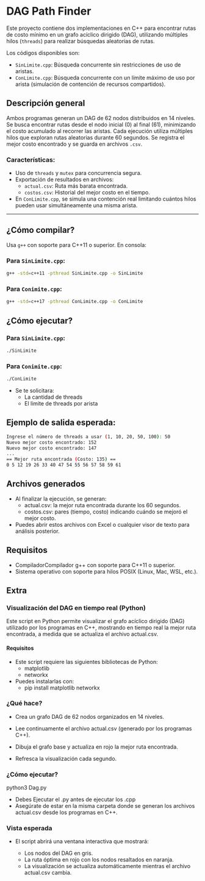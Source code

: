 # DAG Path Finder

Este proyecto contiene dos implementaciones en C++ para encontrar rutas de costo mínimo en un grafo acíclico dirigido (DAG), utilizando múltiples hilos (`threads`) para realizar búsquedas aleatorias de rutas. 

Los códigos disponibles son:

- `SinLimite.cpp`: Búsqueda concurrente sin restricciones de uso de aristas.
- `ConLimite.cpp`: Búsqueda concurrente con un límite máximo de uso por arista (simulación de contención de recursos compartidos).

## Descripción general

Ambos programas generan un DAG de 62 nodos distribuidos en 14 niveles. Se busca encontrar rutas desde el nodo inicial (0) al final (61), minimizando el costo acumulado al recorrer las aristas. Cada ejecución utiliza múltiples hilos que exploran rutas aleatorias durante 60 segundos. Se registra el mejor costo encontrado y se guarda en archivos `.csv`.

### Características:
- Uso de `threads` y `mutex` para concurrencia segura.
- Exportación de resultados en archivos:
  - `actual.csv`: Ruta más barata encontrada.
  - `costos.csv`: Historial del mejor costo en el tiempo.
- En `ConLimite.cpp`, se simula una contención real limitando cuántos hilos pueden usar simultáneamente una misma arista.

---

## ¿Cómo compilar?

Usa `g++` con soporte para C++11 o superior. En consola:

### Para `SinLimite.cpp`:
```bash
g++ -std=c++11 -pthread SinLimite.cpp -o SinLimite
```
### Para `Conimite.cpp`:
```bash
g++ -std=c++17 -pthread ConLimite.cpp -o ConLimite
```

## ¿Cómo ejecutar?

### Para `SinLimite.cpp`:
```bash
./SinLimite
```
### Para `Conimite.cpp`:
```bash
./ConLimite
```
- Se te solicitara:
  - La cantidad de threads
  - El limite de threads por arista

## Ejemplo de salida esperada:

```bash
Ingrese el número de threads a usar (1, 10, 20, 50, 100): 50
Nuevo mejor costo encontrado: 152
Nuevo mejor costo encontrado: 147
...
== Mejor ruta encontrada (Costo: 135) ==
0 5 12 19 26 33 40 47 54 55 56 57 58 59 61
```

## Archivos generados
- Al finalizar la ejecución, se generan:
  - actual.csv: la mejor ruta encontrada durante los 60 segundos.
  - costos.csv: pares (tiempo, costo) indicando cuándo se mejoró el mejor costo.
- Puedes abrir estos archivos con Excel o cualquier visor de texto para análisis posterior.

## Requisitos
- CompiladorCompilador g++ con soporte para C++11 o superior.
- Sistema operativo con soporte para hilos POSIX (Linux, Mac, WSL, etc.).


## Extra
### Visualización del DAG en tiempo real (Python)
Este script en Python permite visualizar el grafo acíclico dirigido (DAG) utilizado por los programas en C++, mostrando en tiempo real la mejor ruta encontrada, a medida que se actualiza el archivo actual.csv.

#### Requisitos
- Este script requiere las siguientes bibliotecas de Python:
  - matplotlib
  - networkx
- Puedes instalarlas con:
  - pip install matplotlib networkx

### ¿Qué hace?
- Crea un grafo DAG de 62 nodos organizados en 14 niveles.

- Lee continuamente el archivo actual.csv (generado por los programas C++).

- Dibuja el grafo base y actualiza en rojo la mejor ruta encontrada.

- Refresca la visualización cada segundo.

### ¿Cómo ejecutar?
python3 Dag.py
- Debes Ejecutar el .py antes de ejecutar los .cpp
- Asegúrate de estar en la misma carpeta donde se generan los archivos actual.csv desde los programas en C++.

### Vista esperada
- El script abrirá una ventana interactiva que mostrará:

  - Los nodos del DAG en gris.
  - La ruta óptima en rojo con los nodos resaltados en naranja.
  - La visualización se actualiza automáticamente mientras el archivo actual.csv cambia.




